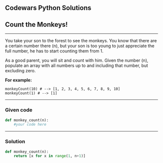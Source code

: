 
Codewars Python Solutions
---
## Count the Monkeys! <br>
---
You take your son to the forest to see the monkeys. You know that there are a certain number there (n), but your son is too young to just appreciate the full number, he has to start counting them from 1.

As a good parent, you will sit and count with him. Given the number (n), populate an array with all numbers up to and including that number, but excluding zero.

**For example:**
```
monkeyCount(10) # --> [1, 2, 3, 4, 5, 6, 7, 8, 9, 10]
monkeyCount(1) # --> [1]
```
---
### Given code
```python
def monkey_count(n):
    #your code here
```
---
### Solution
```python
def monkey_count(n):
    return [x for x in range(1, n+1)]
```
